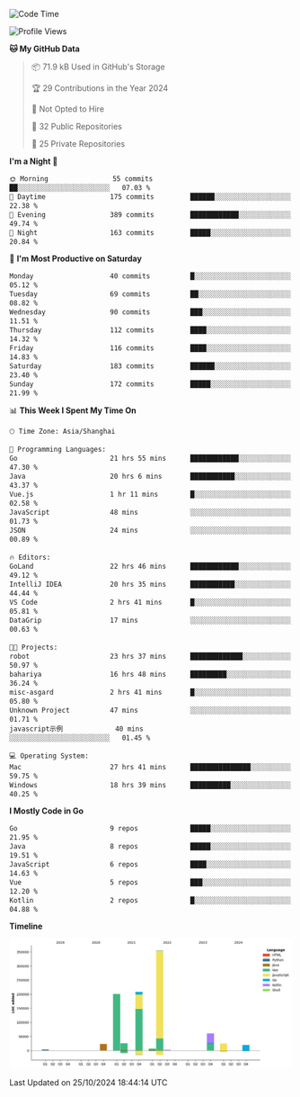 <!--START_SECTION:waka-->
![Code Time](http://img.shields.io/badge/Code%20Time-2%2C853%20hrs%2053%20mins-blue)

![Profile Views](http://img.shields.io/badge/Profile%20Views-0-blue)

**🐱 My GitHub Data** 

> 📦 71.9 kB Used in GitHub's Storage 
 > 
> 🏆 29 Contributions in the Year 2024
 > 
> 🚫 Not Opted to Hire
 > 
> 📜 32 Public Repositories 
 > 
> 🔑 25 Private Repositories 
 > 
**I'm a Night 🦉** 

```text
🌞 Morning                55 commits          ██░░░░░░░░░░░░░░░░░░░░░░░   07.03 % 
🌆 Daytime                175 commits         ██████░░░░░░░░░░░░░░░░░░░   22.38 % 
🌃 Evening                389 commits         ████████████░░░░░░░░░░░░░   49.74 % 
🌙 Night                  163 commits         █████░░░░░░░░░░░░░░░░░░░░   20.84 % 
```
📅 **I'm Most Productive on Saturday** 

```text
Monday                   40 commits          █░░░░░░░░░░░░░░░░░░░░░░░░   05.12 % 
Tuesday                  69 commits          ██░░░░░░░░░░░░░░░░░░░░░░░   08.82 % 
Wednesday                90 commits          ███░░░░░░░░░░░░░░░░░░░░░░   11.51 % 
Thursday                 112 commits         ████░░░░░░░░░░░░░░░░░░░░░   14.32 % 
Friday                   116 commits         ████░░░░░░░░░░░░░░░░░░░░░   14.83 % 
Saturday                 183 commits         ██████░░░░░░░░░░░░░░░░░░░   23.40 % 
Sunday                   172 commits         █████░░░░░░░░░░░░░░░░░░░░   21.99 % 
```


📊 **This Week I Spent My Time On** 

```text
🕑︎ Time Zone: Asia/Shanghai

💬 Programming Languages: 
Go                       21 hrs 55 mins      ████████████░░░░░░░░░░░░░   47.30 % 
Java                     20 hrs 6 mins       ███████████░░░░░░░░░░░░░░   43.37 % 
Vue.js                   1 hr 11 mins        █░░░░░░░░░░░░░░░░░░░░░░░░   02.58 % 
JavaScript               48 mins             ░░░░░░░░░░░░░░░░░░░░░░░░░   01.73 % 
JSON                     24 mins             ░░░░░░░░░░░░░░░░░░░░░░░░░   00.89 % 

🔥 Editors: 
GoLand                   22 hrs 46 mins      ████████████░░░░░░░░░░░░░   49.12 % 
IntelliJ IDEA            20 hrs 35 mins      ███████████░░░░░░░░░░░░░░   44.44 % 
VS Code                  2 hrs 41 mins       █░░░░░░░░░░░░░░░░░░░░░░░░   05.81 % 
DataGrip                 17 mins             ░░░░░░░░░░░░░░░░░░░░░░░░░   00.63 % 

🐱‍💻 Projects: 
robot                    23 hrs 37 mins      █████████████░░░░░░░░░░░░   50.97 % 
bahariya                 16 hrs 48 mins      █████████░░░░░░░░░░░░░░░░   36.24 % 
misc-asgard              2 hrs 41 mins       █░░░░░░░░░░░░░░░░░░░░░░░░   05.80 % 
Unknown Project          47 mins             ░░░░░░░░░░░░░░░░░░░░░░░░░   01.71 % 
javascript示例             40 mins             ░░░░░░░░░░░░░░░░░░░░░░░░░   01.45 % 

💻 Operating System: 
Mac                      27 hrs 41 mins      ███████████████░░░░░░░░░░   59.75 % 
Windows                  18 hrs 39 mins      ██████████░░░░░░░░░░░░░░░   40.25 % 
```

**I Mostly Code in Go** 

```text
Go                       9 repos             █████░░░░░░░░░░░░░░░░░░░░   21.95 % 
Java                     8 repos             █████░░░░░░░░░░░░░░░░░░░░   19.51 % 
JavaScript               6 repos             ████░░░░░░░░░░░░░░░░░░░░░   14.63 % 
Vue                      5 repos             ███░░░░░░░░░░░░░░░░░░░░░░   12.20 % 
Kotlin                   2 repos             █░░░░░░░░░░░░░░░░░░░░░░░░   04.88 % 
```



**Timeline**

![Lines of Code chart](https://raw.githubusercontent.com/youtiaoguagua/youtiaoguagua/master/assets/bar_graph.png)


 Last Updated on 25/10/2024 18:44:14 UTC
<!--END_SECTION:waka-->